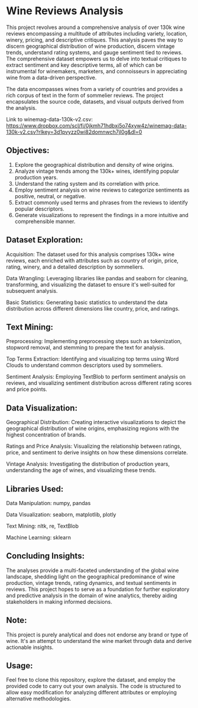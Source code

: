 # Wine Reviews Analysis
This project revolves around a comprehensive analysis of over 130k wine reviews encompassing a multitude of attributes including variety, location, winery, pricing, and descriptive critiques. This analysis paves the way to discern geographical distribution of wine production, discern vintage trends, understand rating systems, and gauge sentiment tied to reviews. The comprehensive dataset empowers us to delve into textual critiques to extract sentiment and key descriptive terms, all of which can be instrumental for winemakers, marketers, and connoisseurs in appreciating wine from a data-driven perspective.

The data encompasses wines from a variety of countries and provides a rich corpus of text in the form of sommelier reviews. The project encapsulates the source code, datasets, and visual outputs derived from the analysis.

Link to winemag-data-130k-v2.csv: https://www.dropbox.com/scl/fi/0jkmh71hdbxi5o74xyw4z/winemag-data-130k-v2.csv?rlkey=3d1pvyzz0wi82domnwch7jl0g&dl=0

## Objectives:
1. Explore the geographical distribution and density of wine origins.
2. Analyze vintage trends among the 130k+ wines, identifying popular production years.
3. Understand the rating system and its correlation with price.
4. Employ sentiment analysis on wine reviews to categorize sentiments as positive, neutral, or negative.
5. Extract commonly used terms and phrases from the reviews to identify popular descriptors.
6. Generate visualizations to represent the findings in a more intuitive and comprehensible manner.

## Dataset Exploration:
Acquisition: The dataset used for this analysis comprises 130k+ wine reviews, each enriched with attributes such as country of origin, price, rating, winery, and a detailed description by sommeliers.

Data Wrangling: Leveraging libraries like pandas and seaborn for cleaning, transforming, and visualizing the dataset to ensure it's well-suited for subsequent analysis.

Basic Statistics: Generating basic statistics to understand the data distribution across different dimensions like country, price, and ratings.

## Text Mining:
Preprocessing: Implementing preprocessing steps such as tokenization, stopword removal, and stemming to prepare the text for analysis.

Top Terms Extraction: Identifying and visualizing top terms using Word Clouds to understand common descriptors used by sommeliers.

Sentiment Analysis: Employing TextBlob to perform sentiment analysis on reviews, and visualizing sentiment distribution across different rating scores and price points.

## Data Visualization:
Geographical Distribution: Creating interactive visualizations to depict the geographical distribution of wine origins, emphasizing regions with the highest concentration of brands.

Ratings and Price Analysis: Visualizing the relationship between ratings, price, and sentiment to derive insights on how these dimensions correlate.

Vintage Analysis: Investigating the distribution of production years, understanding the age of wines, and visualizing these trends.

## Libraries Used:
Data Manipulation: numpy, pandas

Data Visualization: seaborn, matplotlib, plotly

Text Mining: nltk, re, TextBlob

Machine Learning: sklearn

## Concluding Insights:
The analyses provide a multi-faceted understanding of the global wine landscape, shedding light on the geographical predominance of wine production, vintage trends, rating dynamics, and textual sentiments in reviews. This project hopes to serve as a foundation for further exploratory and predictive analysis in the domain of wine analytics, thereby aiding stakeholders in making informed decisions.

## Note:
This project is purely analytical and does not endorse any brand or type of wine. It's an attempt to understand the wine market through data and derive actionable insights.

## Usage:
Feel free to clone this repository, explore the dataset, and employ the provided code to carry out your own analysis. The code is structured to allow easy modification for analyzing different attributes or employing alternative methodologies.
